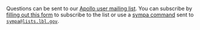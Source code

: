 Questions can be sent to our [Apollo user mailing list](mailto:apollo@lists.lbl.gov). You can subscribe by [filling out this form](https://docs.google.com/forms/d/1PkOm2SKiaAiAhCaMHEc0YFwFZ9nrZaZkbt29R8PW-W8/viewform?usp=send_form) to subscribe to the list or use a [sympa command](http://www.sympa.org/manual/sympa-commands) sent to [```sympa@lists.lbl.gov```](mailto:sympa@lists.lbl.gov).
